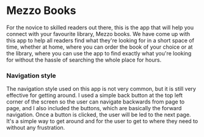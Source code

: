 # Mezzo Books
For the novice to skilled readers out there, this is the app that will help you connect with your favourite library, Mezzo books.
We have come up with this app to help all readers find what they're looking for in a short space of time, whether at home, where you can order the book of your choice 
or at the library, where you can use the app to find exactly what you're looking for without the hassle of searching the whole place for hours.

### Navigation style
The navigation style used on this app is not very common, but it is still very effective for getting around.
I used a simple back button at the top left corner of the screen so the user can navigate backwards from page to page, 
and I also included the buttons, which are basically the forward navigation. Once a button is clicked, the user will be led to the next page.
It's a simple way to get around and for the user to get to where they need to without any frustration.
